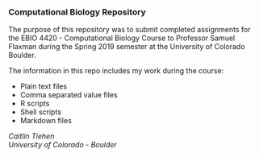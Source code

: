 ﻿### Computational Biology Repository
The purpose of this repository was to submit completed assignments for the EBIO 4420 - Computational Biology Course to Professor Samuel Flaxman during the Spring 2019 semester at the University of Colorado Boulder. 

The information in this repo includes my work during the course: 
* Plain text files
* Comma separated value files
* R  scripts
* Shell scripts
* Markdown files

_Caitlin Tiehen_  
_University of Colorado - Boulder_
